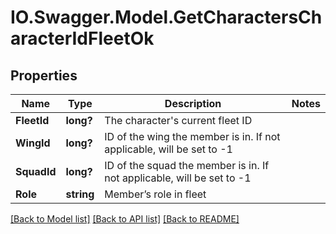 # IO.Swagger.Model.GetCharactersCharacterIdFleetOk
## Properties

Name | Type | Description | Notes
------------ | ------------- | ------------- | -------------
**FleetId** | **long?** | The character&#39;s current fleet ID | 
**WingId** | **long?** | ID of the wing the member is in. If not applicable, will be set to -1 | 
**SquadId** | **long?** | ID of the squad the member is in. If not applicable, will be set to -1 | 
**Role** | **string** | Member’s role in fleet | 

[[Back to Model list]](../README.md#documentation-for-models) [[Back to API list]](../README.md#documentation-for-api-endpoints) [[Back to README]](../README.md)

